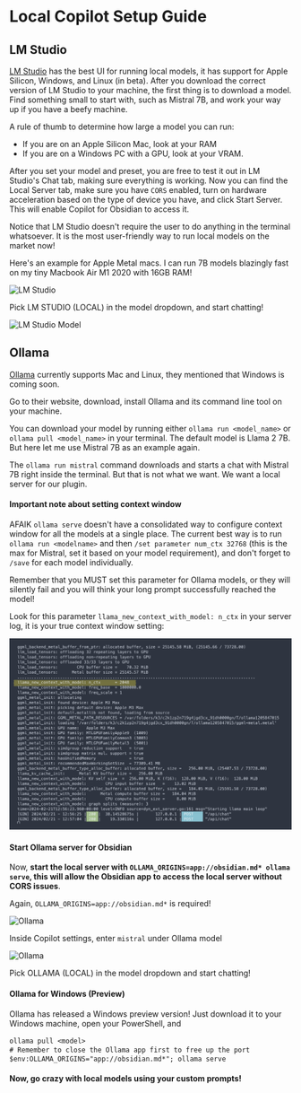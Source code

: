# Local Copilot Setup Guide

## LM Studio

[LM Studio](https://lmstudio.ai/) has the best UI for running local models, it has support for Apple Silicon, Windows, and Linux (in beta). After you download the correct version of LM Studio to your machine, the first thing is to download a model. Find something small to start with, such as Mistral 7B, and work your way up if you have a beefy machine.

A rule of thumb to determine how large a model you can run:

- If you are on an Apple Silicon Mac, look at your RAM
- If you are on a Windows PC with a GPU, look at your VRAM.

After you set your model and preset, you are free to test it out in LM Studio's Chat tab, making sure everything is working. Now you can find the Local Server tab, make sure you have `CORS` enabled, turn on hardware acceleration based on the type of device you have, and click Start Server. This will enable Copilot for Obsidian to access it.

Notice that LM Studio doesn't require the user to do anything in the terminal whatsoever. It is the most user-friendly way to run local models on the market now!

Here's an example for Apple Metal macs. I can run 7B models blazingly fast on my tiny Macbook Air M1 2020 with 16GB RAM!

<img src="./images/lm-studio.png" alt="LM Studio">

Pick LM STUDIO (LOCAL) in the model dropdown, and start chatting!

<img src="./images/lm-studio-model-pick.png" alt="LM Studio Model">

## Ollama

[Ollama](https://ollama.ai/) currently supports Mac and Linux, they mentioned that Windows is coming soon.

Go to their website, download, install Ollama and its command line tool on your machine.

You can download your model by running either `ollama run <model_name>` or `ollama pull <model_name>` in your terminal. The default model is Llama 2 7B. But here let me use Mistral 7B as an example again.

The `ollama run mistral` command downloads and starts a chat with Mistral 7B right inside the terminal. But that is not what we want. We want a local server for our plugin.

#### Important note about setting context window

AFAIK `ollama serve` doesn't have a consolidated way to configure context window for all the models at a single place. The current best way is to run `ollama run <modelname>` and then `/set parameter num_ctx 32768` (this is the max for Mistral, set it based on your model requirement), and don't forget to `/save` for each model individually.

Remember that you MUST set this parameter for Ollama models, or they will silently fail and you will think your long prompt successfully reached the model!

Look for this parameter `llama_new_context_with_model: n_ctx` in your server log, it is your true context window setting:

<img src="./images/ollama-context-window.png" alt="Ollama context window">

#### Start Ollama server for Obsidian

Now, **start the local server with `OLLAMA_ORIGINS=app://obsidian.md* ollama serve`, this will allow the Obsidian app to access the local server without CORS issues**.

Again, `OLLAMA_ORIGINS=app://obsidian.md*` is required!

<img src="./images/ollama-serve.png" alt="Ollama">

Inside Copilot settings, enter `mistral` under Ollama model

<img src="./images/ollama-setting.png" alt="Ollama">

Pick OLLAMA (LOCAL) in the model dropdown and start chatting!

#### Ollama for Windows (Preview)

Ollama has released a Windows preview version! Just download it to your Windows machine, open your PowerShell, and

```
ollama pull <model>
# Remember to close the Ollama app first to free up the port
$env:OLLAMA_ORIGINS="app://obsidian.md*"; ollama serve
```

#### Now, go crazy with local models using your custom prompts!
